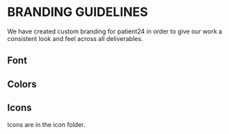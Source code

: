 # BRANDING GUIDELINES
We have created custom branding for patient24 in order to give our work a consistent look and feel across all deliverables.

## Font

## Colors

## Icons
Icons are in the icon folder.
